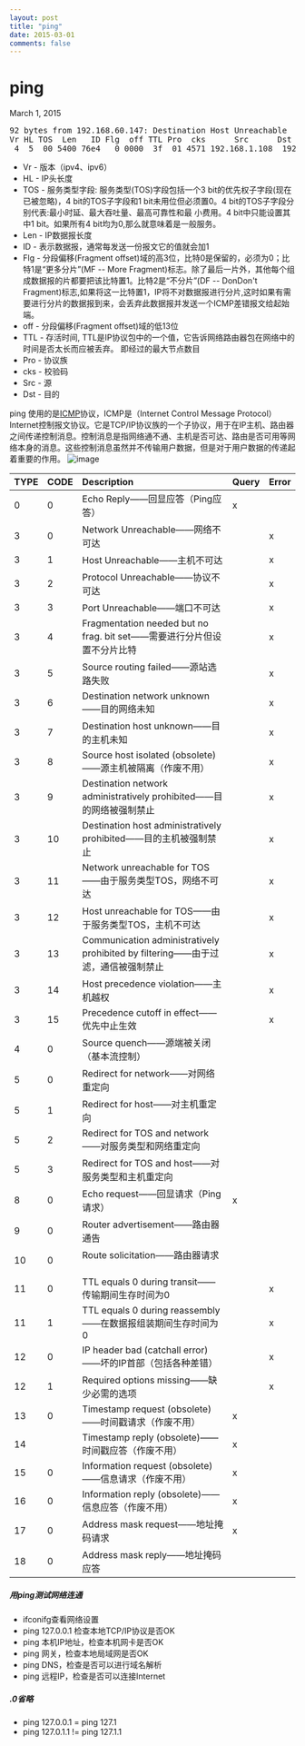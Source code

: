 ```yaml
---
layout: post
title: "ping"
date: 2015-03-01
comments: false
---
```

# ping
March 1, 2015

<pre>
92 bytes from 192.168.60.147: Destination Host Unreachable
Vr HL TOS  Len   ID Flg  off TTL Pro  cks      Src      Dst
 4  5  00 5400 76e4   0 0000  3f  01 4571 192.168.1.108  192.168.60.151 
</pre>
* Vr - 版本（ipv4、ipv6）
* HL - IP头长度
* TOS - 服务类型字段: 服务类型(TOS)字段包括一个3 bit的优先权子字段(现在已被忽略)，4 bit的TOS子字段和1 bit未用位但必须置0。4 bit的TOS子字段分别代表:最小时延、最大吞吐量、最高可靠性和最
小费用。4 bit中只能设置其中1 bit。如果所有4 bit均为0,那么就意味着是一般服务。
* Len - IP数据报长度
* ID - 表示数据报，通常每发送一份报文它的值就会加1
* Flg - 分段偏移(Fragment offset)域的高3位，比特0是保留的，必须为0；比特1是“更多分片”(MF -- More Fragment)标志。除了最后一片外，其他每个组成数据报的片都要把该比特置1。比特2是“不分片”(DF -- DonDon't Fragment)标志,如果将这一比特置1，IP将不对数据报进行分片,这时如果有需要进行分片的数据报到来，会丢弃此数据报并发送一个ICMP差错报文给起始端。
* off - 分段偏移(Fragment offset)域的低13位
* TTL - 存活时间, TTL是IP协议包中的一个值，它告诉网络路由器包在网络中的时间是否太长而应被丢弃。 即经过的最大节点数目
* Pro - 协议族
* cks - 校验码
* Src - 源
* Dst - 目的

ping 使用的是[ICMP](http://www.ietf.org/rfc/rfc792.txt)协议，ICMP是（Internet Control Message Protocol）Internet控制报文协议。它是TCP/IP协议族的一个子协议，用于在IP主机、路由器之间传递控制消息。控制消息是指网络通不通、主机是否可达、路由是否可用等网络本身的消息。这些控制消息虽然并不传输用户数据，但是对于用户数据的传递起着重要的作用。
![image](http://g.hiphotos.baidu.com/baike/s%3D250/sign=4e8661dcf8f2b211e02e824bfa816511/ae51f3deb48f8c54ca50c28039292df5e1fe7f99.jpg)

|TYPE|CODE|Description|Query|Error
|:--|:--|:--|:--|:--
|0|0|Echo Reply——回显应答（Ping应答）|x|	　
|3|0|Network Unreachable——网络不可达||x
|3|1|Host Unreachable——主机不可达||x
|3|2|Protocol Unreachable——协议不可达||x
|3|3|Port Unreachable——端口不可达||x
|3|4|Fragmentation needed but no frag. bit set——需要进行分片但设置不分片比特||x
|3|5|Source routing failed——源站选路失败||x
|3|6|Destination network unknown——目的网络未知||x
|3|7|Destination host unknown——目的主机未知||x
|3|8|Source host isolated (obsolete)——源主机被隔离（作废不用）||x
|3|9|Destination network administratively prohibited——目的网络被强制禁止||x
|3|10|Destination host administratively prohibited——目的主机被强制禁止||x
|3|11|Network unreachable for TOS——由于服务类型TOS，网络不可达||x
|3|12|Host unreachable for TOS——由于服务类型TOS，主机不可达||x
|3|13|Communication administratively prohibited by filtering——由于过滤，通信被强制禁止||x
|3|14|Host precedence violation——主机越权||x
|3|15|Precedence cutoff in effect——优先中止生效||x
|4|0|Source quench——源端被关闭（基本流控制）	　	　
|5|0|Redirect for network——对网络重定向	　	　
|5|1|Redirect for host——对主机重定向	　	　
|5|2|Redirect for TOS and network——对服务类型和网络重定向
|5|3|Redirect for TOS and host——对服务类型和主机重定向
|8|0|Echo request——回显请求（Ping请求）|x|	　
|9|0|Router advertisement——路由器通告	　	　
|10|0|Route solicitation——路由器请求	　	　
|11|0|TTL equals 0 during transit——传输期间生存时间为0||x
|11|1|TTL equals 0 during reassembly——在数据报组装期间生存时间为0||x
|12|0|IP header bad (catchall error)——坏的IP首部（包括各种差错）||x
|12|1|Required options missing——缺少必需的选项||x
|13|0|Timestamp request (obsolete)——时间戳请求（作废不用）|x　
|14||Timestamp reply (obsolete)——时间戳应答（作废不用）|x　
|15|0|Information request (obsolete)——信息请求（作废不用）|x
|16|0|Information reply (obsolete)——信息应答（作废不用）|x
|17|0|Address mask request——地址掩码请求|x
|18|0|Address mask reply——地址掩码应答	　	　

##### 用ping测试网络连通
* ifconifg查看网络设置
* ping 127.0.0.1 检查本地TCP/IP协议是否OK
* ping 本机IP地址，检查本机网卡是否OK
* ping 网关，检查本地局域网是否OK
* ping DNS，检查是否可以进行域名解析
* ping 远程IP，检查是否可以连接Internet

##### .0省略
* ping 127.0.0.1 = ping 127.1
* ping 127.0.1.1 != ping 127.1.1